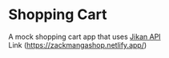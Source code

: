 # Shopping Cart 

A mock shopping cart app that uses [Jikan API](https://jikan.moe/)<br>
Link (https://zackmangashop.netlify.app/)